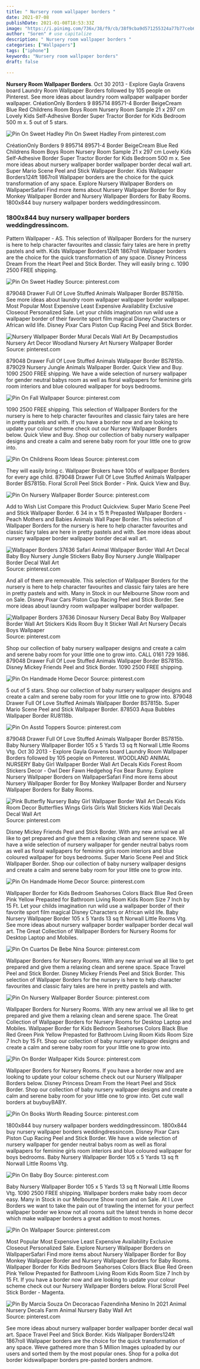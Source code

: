 ```yaml
---
title: " Nursery room wallpaper borders "
date: 2021-07-08
publishDate: 2021-01-08T18:53:33Z
image: "https://i.pinimg.com/736x/38/f9/cb/38f9cba9d571255324a77b77ceb64d68.jpg"
author: "Soren" # use capitalize
description: " Nursery room wallpaper borders "
categories: ["Wallpapers"]
tags: ["iphone"]
keywords: "Nursery room wallpaper borders"
draft: false

---
```



**Nursery Room Wallpaper Borders**. Oct 30 2013 - Explore Gayla Gravens board Laundry Room Wallpaper Borders followed by 105 people on Pinterest. See more ideas about laundry room wallpaper wallpaper border wallpaper. CréationOnly Borders 9 895714 89571-4 Border BeigeCream Blue Red Childrens Room Boys Room Nursery Room Sample 21 x 297 cm Lovely Kids Self-Adhesive Border Super Tractor Border for Kids Bedroom 500 m x. 5 out of 5 stars.

![Pin On Sweet Hadley](https://i.pinimg.com/originals/d1/6f/4f/d16f4f0904dfa92fd7612e06e31b6cd0.jpg "Pin On Sweet Hadley")
Pin On Sweet Hadley From pinterest.com


CréationOnly Borders 9 895714 89571-4 Border BeigeCream Blue Red Childrens Room Boys Room Nursery Room Sample 21 x 297 cm Lovely Kids Self-Adhesive Border Super Tractor Border for Kids Bedroom 500 m x. See more ideas about nursery wallpaper border wallpaper border decal wall art. Super Mario Scene Peel and Stick Wallpaper Border. Kids Wallpaper Borders124ft 1867roll Wallpaper borders are the choice for the quick transformation of any space. Explore Nursery Wallpaper Borders on WallpaperSafari Find more items about Nursery Wallpaper Border for Boy Monkey Wallpaper Border and Nursery Wallpaper Borders for Baby Rooms. 1800x844 buy nursery wallpaper borders weddingdressincom.

### 1800x844 buy nursery wallpaper borders weddingdressincom.

Pattern Wallpaper - AS. This selection of Wallpaper Borders for the nursery is here to help character favourites and classic fairy tales are here in pretty pastels and with. Kids Wallpaper Borders124ft 1867roll Wallpaper borders are the choice for the quick transformation of any space. Disney Princess Dream From the Heart Peel and Stick Border. They will easily bring c. 1090 2500 FREE shipping.


![Pin On Sweet Hadley](https://i.pinimg.com/originals/d1/6f/4f/d16f4f0904dfa92fd7612e06e31b6cd0.jpg "Pin On Sweet Hadley")
Source: pinterest.com

879048 Drawer Full Of Love Stuffed Animals Wallpaper Border BS7815b. See more ideas about laundry room wallpaper wallpaper border wallpaper. Most Popular Most Expensive Least Expensive Availability Exclusive Closeout Personalized Sale. Let your childs imagination run wild use a wallpaper border of their favorite sport film magical Disney Characters or African wild life. Disney Pixar Cars Piston Cup Racing Peel and Stick Border.

![Nursery Wallpaper Border Mural Decals Wall Art By Decampstudios Nursery Art Decor Woodland Nursery Art Nursery Wallpaper Border](https://i.pinimg.com/474x/46/36/ec/4636ecb3e595d2d821260e2a1bd808f4.jpg "Nursery Wallpaper Border Mural Decals Wall Art By Decampstudios Nursery Art Decor Woodland Nursery Art Nursery Wallpaper Border")
Source: pinterest.com

879048 Drawer Full Of Love Stuffed Animals Wallpaper Border BS7815b. 879029 Nursery Jungle Animals Wallpaper Border. Quick View and Buy. 1090 2500 FREE shipping. We have a wide selection of nursery wallpaper for gender neutral babys room as well as floral wallpapers for feminine girls room interiors and blue coloured wallpaper for boys bedrooms.

![Pin On Fall Wallpaper](https://i.pinimg.com/originals/83/cf/fe/83cffe2478a51e7864739d8f3279180d.jpg "Pin On Fall Wallpaper")
Source: pinterest.com

1090 2500 FREE shipping. This selection of Wallpaper Borders for the nursery is here to help character favourites and classic fairy tales are here in pretty pastels and with. If you have a border now and are looking to update your colour scheme check out our Nursery Wallpaper Borders below. Quick View and Buy. Shop our collection of baby nursery wallpaper designs and create a calm and serene baby room for your little one to grow into.

![Pin On Childrens Room Ideas](https://i.pinimg.com/originals/75/8d/79/758d7977e1ac8b953bc69e163fe014c2.jpg "Pin On Childrens Room Ideas")
Source: pinterest.com

They will easily bring c. Wallpaper Brokers have 100s of wallpaper Borders for every age child. 879048 Drawer Full Of Love Stuffed Animals Wallpaper Border BS7815b. Floral Scroll Peel Stick Border - Pink. Quick View and Buy.

![Pin On Nursery Wallpaper Border](https://i.pinimg.com/originals/4d/0c/eb/4d0ceb58fdd33d47fe35c3d4b33ee106.jpg "Pin On Nursery Wallpaper Border")
Source: pinterest.com

Add to Wish List Compare this Product Quickview. Super Mario Scene Peel and Stick Wallpaper Border. 6 34 in x 15 ft Prepasted Wallpaper Borders - Peach Mothers and Babies Animals Wall Paper Border. This selection of Wallpaper Borders for the nursery is here to help character favourites and classic fairy tales are here in pretty pastels and with. See more ideas about nursery wallpaper border wallpaper border decal wall art.

![Wallpaper Borders 37636 Safari Animal Wallpaper Border Wall Art Decal Baby Boy Nursery Jungle Stickers Baby Boy Nursery Jungle Wallpaper Border Decal Wall Art](https://i.pinimg.com/originals/16/80/8a/16808aae2c5a9e7ed87bed1392bf5a53.jpg "Wallpaper Borders 37636 Safari Animal Wallpaper Border Wall Art Decal Baby Boy Nursery Jungle Stickers Baby Boy Nursery Jungle Wallpaper Border Decal Wall Art")
Source: pinterest.com

And all of them are removable. This selection of Wallpaper Borders for the nursery is here to help character favourites and classic fairy tales are here in pretty pastels and with. Many in Stock in our Melbourne Show room and on Sale. Disney Pixar Cars Piston Cup Racing Peel and Stick Border. See more ideas about laundry room wallpaper wallpaper border wallpaper.

![Wallpaper Borders 37636 Dinosaur Nursery Decal Baby Boy Wallpaper Border Wall Art Stickers Kids Room Buy It Sticker Wall Art Nursery Decals Boys Wallpaper](https://i.pinimg.com/originals/e6/58/c6/e658c6f34560b15c00ef8a6afae5582b.jpg "Wallpaper Borders 37636 Dinosaur Nursery Decal Baby Boy Wallpaper Border Wall Art Stickers Kids Room Buy It Sticker Wall Art Nursery Decals Boys Wallpaper")
Source: pinterest.com

Shop our collection of baby nursery wallpaper designs and create a calm and serene baby room for your little one to grow into. CALL 0161 729 1686. 879048 Drawer Full Of Love Stuffed Animals Wallpaper Border BS7815b. Disney Mickey Friends Peel and Stick Border. 1090 2500 FREE shipping.

![Pin On Handmade Home Decor](https://i.pinimg.com/736x/d9/1f/28/d91f286280c0e1b44e6a3ad2f6686130.jpg "Pin On Handmade Home Decor")
Source: pinterest.com

5 out of 5 stars. Shop our collection of baby nursery wallpaper designs and create a calm and serene baby room for your little one to grow into. 879048 Drawer Full Of Love Stuffed Animals Wallpaper Border BS7815b. Super Mario Scene Peel and Stick Wallpaper Border. 878503 Aqua Bubbles Wallpaper Border RU8118b.

![Pin On Asstd Toppers](https://i.pinimg.com/originals/0a/78/76/0a7876ec732b87572cb859a926ae22fa.jpg "Pin On Asstd Toppers")
Source: pinterest.com

879048 Drawer Full Of Love Stuffed Animals Wallpaper Border BS7815b. Baby Nursery Wallpaper Border 105 x 5 Yards 13 sq ft Norwall Little Rooms Vtg. Oct 30 2013 - Explore Gayla Gravens board Laundry Room Wallpaper Borders followed by 105 people on Pinterest. WOODLAND ANIMAL NURSERY Baby Girl Wallpaper Border Wall Art Decals Kids Forest Room Stickers Decor - Owl Deer Fawn Hedgehog Fox Bear Bunny. Explore Nursery Wallpaper Borders on WallpaperSafari Find more items about Nursery Wallpaper Border for Boy Monkey Wallpaper Border and Nursery Wallpaper Borders for Baby Rooms.

![Pink Butterfly Nursery Baby Girl Wallpaper Border Wall Art Decals Kids Room Decor Butterflies Wings Girls Girls Wall Stickers Kids Wall Decals Decal Wall Art](https://i.pinimg.com/originals/2f/ae/83/2fae8367fdf887806ded395cc396b685.jpg "Pink Butterfly Nursery Baby Girl Wallpaper Border Wall Art Decals Kids Room Decor Butterflies Wings Girls Girls Wall Stickers Kids Wall Decals Decal Wall Art")
Source: pinterest.com

Disney Mickey Friends Peel and Stick Border. With any new arrival we all like to get prepared and give them a relaxing clean and serene space. We have a wide selection of nursery wallpaper for gender neutral babys room as well as floral wallpapers for feminine girls room interiors and blue coloured wallpaper for boys bedrooms. Super Mario Scene Peel and Stick Wallpaper Border. Shop our collection of baby nursery wallpaper designs and create a calm and serene baby room for your little one to grow into.

![Pin On Handmade Home Decor](https://i.pinimg.com/736x/78/9e/2b/789e2b42cc4a69941101fd763768576b.jpg "Pin On Handmade Home Decor")
Source: pinterest.com

Wallpaper Border for Kids Bedroom Seahorses Colors Black Blue Red Green Pink Yellow Prepasted for Bathroom Living Room Kids Room Size 7 Inch by 15 Ft. Let your childs imagination run wild use a wallpaper border of their favorite sport film magical Disney Characters or African wild life. Baby Nursery Wallpaper Border 105 x 5 Yards 13 sq ft Norwall Little Rooms Vtg. See more ideas about nursery wallpaper border wallpaper border decal wall art. The Great Collection of Wallpaper Borders for Nursery Rooms for Desktop Laptop and Mobiles.

![Pin On Cuartos De Bebe Nina](https://i.pinimg.com/736x/6c/8c/0a/6c8c0aa76c708d089aba9c39254ea009.jpg "Pin On Cuartos De Bebe Nina")
Source: pinterest.com

Wallpaper Borders for Nursery Rooms. With any new arrival we all like to get prepared and give them a relaxing clean and serene space. Space Travel Peel and Stick Border. Disney Mickey Friends Peel and Stick Border. This selection of Wallpaper Borders for the nursery is here to help character favourites and classic fairy tales are here in pretty pastels and with.

![Pin On Nursery Wallpaper Border](https://i.pinimg.com/originals/b0/5b/ca/b05bca31c1f42186eed2eefbc195f3f0.jpg "Pin On Nursery Wallpaper Border")
Source: pinterest.com

Wallpaper Borders for Nursery Rooms. With any new arrival we all like to get prepared and give them a relaxing clean and serene space. The Great Collection of Wallpaper Borders for Nursery Rooms for Desktop Laptop and Mobiles. Wallpaper Border for Kids Bedroom Seahorses Colors Black Blue Red Green Pink Yellow Prepasted for Bathroom Living Room Kids Room Size 7 Inch by 15 Ft. Shop our collection of baby nursery wallpaper designs and create a calm and serene baby room for your little one to grow into.

![Pin On Border Wallpaper Kids](https://i.pinimg.com/originals/d8/27/af/d827af8ddb62e0b88a2bb1c229d2f5d4.jpg "Pin On Border Wallpaper Kids")
Source: pinterest.com

Wallpaper Borders for Nursery Rooms. If you have a border now and are looking to update your colour scheme check out our Nursery Wallpaper Borders below. Disney Princess Dream From the Heart Peel and Stick Border. Shop our collection of baby nursery wallpaper designs and create a calm and serene baby room for your little one to grow into. Get cute wall borders at buybuyBABY.

![Pin On Books Worth Reading](https://i.pinimg.com/originals/87/9e/03/879e03178282b16373dbe5130a8d32fa.jpg "Pin On Books Worth Reading")
Source: pinterest.com

1800x844 buy nursery wallpaper borders weddingdressincom. 1800x844 buy nursery wallpaper borders weddingdressincom. Disney Pixar Cars Piston Cup Racing Peel and Stick Border. We have a wide selection of nursery wallpaper for gender neutral babys room as well as floral wallpapers for feminine girls room interiors and blue coloured wallpaper for boys bedrooms. Baby Nursery Wallpaper Border 105 x 5 Yards 13 sq ft Norwall Little Rooms Vtg.

![Pin On Baby Boy](https://i.pinimg.com/originals/76/f1/16/76f1169500e95031b8f0906126f74daa.jpg "Pin On Baby Boy")
Source: pinterest.com

Baby Nursery Wallpaper Border 105 x 5 Yards 13 sq ft Norwall Little Rooms Vtg. 1090 2500 FREE shipping. Wallpaper borders make baby room decor easy. Many in Stock in our Melbourne Show room and on Sale. At I Love Borders we want to take the pain out of trawling the internet for your perfect wallpaper border we know not all rooms suit the latest trends in home decor which make wallpaper borders a great addition to most homes.

![Pin On Wallpaper](https://i.pinimg.com/originals/b6/2a/b6/b62ab6afb6d589d91d1b3b782a882f3b.jpg "Pin On Wallpaper")
Source: pinterest.com

Most Popular Most Expensive Least Expensive Availability Exclusive Closeout Personalized Sale. Explore Nursery Wallpaper Borders on WallpaperSafari Find more items about Nursery Wallpaper Border for Boy Monkey Wallpaper Border and Nursery Wallpaper Borders for Baby Rooms. Wallpaper Border for Kids Bedroom Seahorses Colors Black Blue Red Green Pink Yellow Prepasted for Bathroom Living Room Kids Room Size 7 Inch by 15 Ft. If you have a border now and are looking to update your colour scheme check out our Nursery Wallpaper Borders below. Floral Scroll Peel Stick Border - Magenta.

![Pin By Marcia Souza On Decoracao Fazendinha Menino In 2021 Animal Nursery Decals Farm Animal Nursery Baby Wall Art](https://i.pinimg.com/736x/38/f9/cb/38f9cba9d571255324a77b77ceb64d68.jpg "Pin By Marcia Souza On Decoracao Fazendinha Menino In 2021 Animal Nursery Decals Farm Animal Nursery Baby Wall Art")
Source: pinterest.com

See more ideas about nursery wallpaper border wallpaper border decal wall art. Space Travel Peel and Stick Border. Kids Wallpaper Borders124ft 1867roll Wallpaper borders are the choice for the quick transformation of any space. Weve gathered more than 5 Million Images uploaded by our users and sorted them by the most popular ones. Shop for a polka dot border kidswallpaper borders pre-pasted borders andmore.

